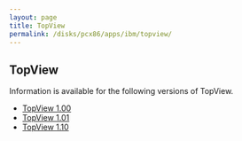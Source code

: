 ```yaml
---
layout: page
title: TopView
permalink: /disks/pcx86/apps/ibm/topview/
---
```


TopView
-------

Information is available for the following versions of TopView.

* [TopView 1.00](1.00/)
* [TopView 1.01](1.01/)
* [TopView 1.10](1.10/)
